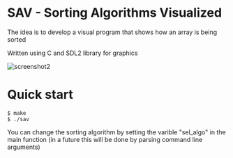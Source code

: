 # SAV - Sorting Algorithms Visualized

The idea is to develop a visual program that shows how an array is being sorted

Written using C and SDL2 library for graphics

![screenshot2](https://user-images.githubusercontent.com/64109770/160961519-d3f336d9-d31f-43d9-9e68-cc9941fda241.png)

# Quick start
```console
$ make
$ ./sav
```

You can change the sorting algorithm by setting the varible "sel\_algo" in the main function
(in a future this will be done by parsing command line arguments)
